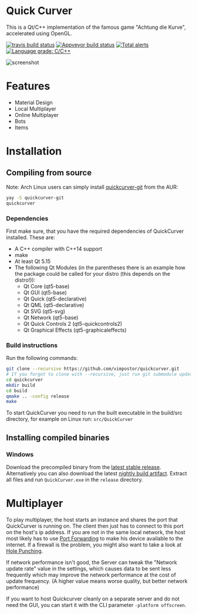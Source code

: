 # Quick Curver
This is a Qt/C++ implementation of the famous game "Achtung die Kurve", accelerated using OpenGL.

[![travis build status](https://travis-ci.org/magnus-gross/quickcurver.svg?branch=develop)](https://travis-ci.org/magnus-gross/quickcurver)
[![Appveyor build status](https://ci.appveyor.com/api/projects/status/689ui467cia22oj6?svg=true)](https://ci.appveyor.com/project/magnus-gross/quickcurver)
[![Total alerts](https://img.shields.io/lgtm/alerts/g/vimpostor/quickcurver.svg?logo=lgtm&logoWidth=18)](https://lgtm.com/projects/g/magnus-gross/quickcurver/alerts/)
[![Language grade: C/C++](https://img.shields.io/lgtm/grade/cpp/g/vimpostor/quickcurver.svg?logo=lgtm&logoWidth=18)](https://lgtm.com/projects/g/magnus-gross/quickcurver/context:cpp)

![screenshot](https://user-images.githubusercontent.com/21310755/93923083-2ed2e300-fd13-11ea-86f1-d79bc09ce96a.png)

# Features
* Material Design
* Local Multiplayer
* Online Multiplayer
* Bots
* Items


# Installation
## Compiling from source

Note: Arch Linux users can simply install [quickcurver-git](https://aur.archlinux.org/packages/quickcurver-git) from the AUR:

```bash
yay -S quickcurver-git
quickcurver
```

### Dependencies
First make sure, that you have the required dependencies of QuickCurver installed. These are:

* A C++ compiler with C++14 support
* make
* At least Qt 5.15
* The following Qt Modules (in the parentheses there is an example how the package could be called for your distro (this depends on the distro!)):
	- Qt Core (qt5-base)
	- Qt GUI (qt5-base)
	- Qt Quick (qt5-declarative)
	- Qt QML (qt5-declarative)
	- Qt SVG (qt5-svg)
	- Qt Network (qt5-base)
	- Qt Quick Controls 2 (qt5-quickcontrols2)
	- Qt Graphical Effects (qt5-graphicaleffects)

### Build instructions
Run the following commands:
```bash
git clone --recursive https://github.com/vimpostor/quickcurver.git
# If you forgot to clone with --recursive, just run git submodule update --init
cd quickcurver
mkdir build
cd build
qmake .. -config release
make
```

To start QuickCurver you need to run the built executable in the build/src directory, for example on Linux run: `src/QuickCurver`

## Installing compiled binaries

### Windows
Download the precompiled binary from the [latest stable release](https://github.com/vimpostor/quickcurver/releases/latest).
Alternatively you can also download the latest [nightly build artifact](https://ci.appveyor.com/api/projects/magnus-gross/quickcurver/artifacts/build%2FQuickCurver.zip).
Extract all files and run `QuickCurver.exe` in the `release` directory.

# Multiplayer
To play multiplayer, the host starts an instance and shares the port that QuickCurver is running on. The client then just has to connect to this port on the host's ip address.
If you are not in the same local network, the host most likely has to use [Port Forwarding](https://en.wikipedia.org/wiki/Port_forwarding) to make his device available to the internet.
If a firewall is the problem, you might also want to take a look at [Hole Punching](https://en.wikipedia.org/wiki/Hole_punching_(networking)).

If network performance isn't good, the Server can tweak the "Network update rate" value in the settings, which causes data to be sent less frequently which may improve the network performance at the cost of update frequency. (A higher value means worse quality, but better network performance)

If you want to host Quickcurver cleanly on a separate server and do not need the GUI, you can start it with the CLI parameter `-platform offscreen`.
